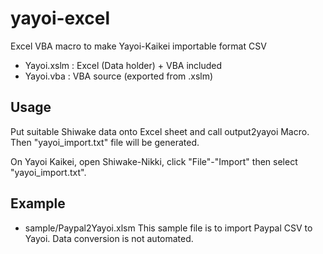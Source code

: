 # yayoi-excel
Excel VBA macro to make Yayoi-Kaikei importable format CSV

- Yayoi.xslm : Excel (Data holder) + VBA included
- Yayoi.vba : VBA source (exported from .xslm)

## Usage
Put suitable Shiwake data onto Excel sheet and call output2yayoi Macro. Then "yayoi_import.txt" file will be generated.

On Yayoi Kaikei, open Shiwake-Nikki, click "File"-"Import" then select "yayoi_import.txt".

## Example

- sample/Paypal2Yayoi.xlsm
This sample file is to import Paypal CSV to Yayoi.
Data conversion is not automated.
